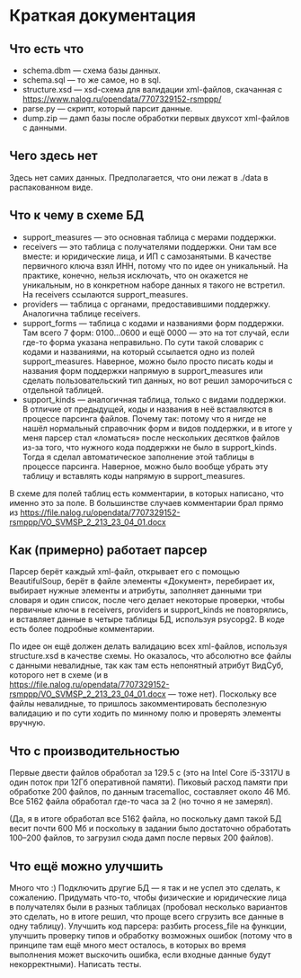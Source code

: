# Краткая документация

## Что есть что

* schema.dbm — схема базы данных.
* schema.sql — то же самое, но в sql.
* structure.xsd — xsd-схема для валидации xml-файлов, скачанная с https://www.nalog.ru/opendata/7707329152-rsmppp/
* parse.py — скрипт, который парсит данные.
* dump.zip — дамп базы после обработки первых двухсот xml-файлов с данными.

## Чего здесь нет

Здесь нет самих данных. Предполагается, что они лежат в ./data в распакованном виде.

## Что к чему в схеме БД

* support_measures — это основная таблица с мерами поддержки.
* receivers — это таблица с получателями поддержки. Они там все вместе: и юридические лица, и ИП с самозанятыми. В качестве первичного ключа взял ИНН, потому что по идее он уникальный. На практике, конечно, нельзя исключать, что он окажется не уникальным, но в конкретном наборе данных я такого не встретил. На receivers ссылаются support_measures.
* providers — таблица с органами, предоставившими поддержку. Аналогична таблице receivers.
* support_forms — таблица с кодами и названиями форм поддержки. Там всего 7 форм: 0100…0600 и ещё 0000 — это на тот случай, если где-то форма указана неправильно. По сути такой словарик с кодами и названиями, на который ссылается одно из полей support_measures. Наверное, можно было просто писать коды и названия форм поддержки напрямую в support_measures или сделать пользовательский тип данных, но вот решил заморочиться с отдельной таблицей.
* support_kinds — аналогичная таблица, только с видами поддержки. В отличие от предыдущей, коды и названия в неё вставляются в процессе парсинга файлов. Почему так: потому что я нигде не нашёл нормальный справочник форм и видов поддержки, и в итоге у меня парсер стал «ломаться» после нескольких десятков файлов из-за того, что нужного кода поддержки не было в support_kinds. Тогда я сделал автоматическое заполнение этой таблицы в процессе парсинга. Наверное, можно было вообще убрать эту таблицу и вставлять коды напрямую в support_measures.

В схеме для полей таблиц есть комментарии, в которых написано, что именно это за поле. В большинстве случаев комментарии брал прямо из https://file.nalog.ru/opendata/7707329152-rsmppp/VO_SVMSP_2_213_23_04_01.docx

## Как (примерно) работает парсер

Парсер берёт каждый xml-файл, открывает его с помощью BeautifulSoup, берёт в файле элементы «Документ», перебирает их, выбирает нужные элементы и атрибуты, заполняет данными три словаря и один список, после чего делает некоторые проверки, чтобы первичные ключи в receivers, providers и support_kinds не повторялись, и вставляет данные в четыре таблицы БД, используя psycopg2. В коде есть более подробные комментарии.

По идее он ещё должен делать валидацию всех xml-файлов, используя structure.xsd в качестве схемы. Но оказалось, что абсолютно все файлы с данными невалидные, так как там есть непонятный атрибут ВидСуб, которого нет в схеме (и в  
https://file.nalog.ru/opendata/7707329152-rsmppp/VO_SVMSP_2_213_23_04_01.docx — тоже нет). Поскольку все файлы невалидные, то пришлось закомментировать бесполезную валидацию и по сути ходить по минному полю и проверять элементы вручную.

## Что с производительностью

Первые двести файлов обработал за 129.5 c (это на Intel Core i5-3317U в один поток при 12Гб оперативной памяти). Пиковый расход памяти при обработке 200 файлов, по данным tracemalloc, составляет около 46 Мб. Все 5162 файла обработал где-то часа за 2 (но точно я не замерял).

(Да, я в итоге обработал все 5162 файла, но поскольку дамп такой БД весит почти 600 Мб и поскольку в задании было достаточно обработать 100–200 файлов, то загрузил сюда дамп после первых 200 файлов).

## Что ещё можно улучшить

Много что :) Подключить другие БД — я так и не успел это сделать, к сожалению. Придумать что-то, чтобы физические и юридические лица в получателях были в разных таблицах (пробовал несколько вариантов это сделать, но в итоге решил, что проще всего сгрузить все данные в одну таблицу). Улучшить код парсера: разбить process_file на функции, улучшить проверку типов и обработку возможных ошибок (потому что в принципе там ещё много мест осталось, в которых во время выполнения может выскочить ошибка, если входные данные будут некорректными). Написать тесты.
